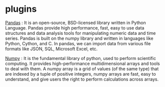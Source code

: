 # plugins

[Pandas](https://www.geeksforgeeks.org/difference-between-pandas-vs-numpy/) : It is an open-source, BSD-licensed library written in Python Language. Pandas provide high performance, fast, easy to use data structures and data analysis tools for manipulating numeric data and time series. Pandas is built on the numpy library and written in languages like Python, Cython, and C. In pandas, we can import data from various file formats like JSON, SQL, Microsoft Excel, etc.

[Numpy](https://www.geeksforgeeks.org/difference-between-pandas-vs-numpy/) : It is the fundamental library of python, used to perform scientific computing. It provides high-performance multidimensional arrays and tools to deal with them. A numpy array is a grid of values (of the same type) that are indexed by a tuple of positive integers, numpy arrays are fast, easy to understand, and give users the right to perform calculations across arrays.
